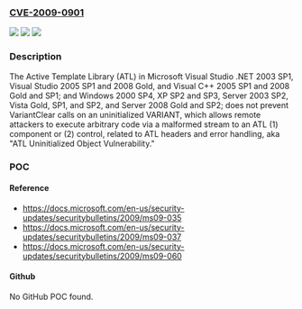 ### [CVE-2009-0901](https://cve.mitre.org/cgi-bin/cvename.cgi?name=CVE-2009-0901)
![](https://img.shields.io/static/v1?label=Product&message=n%2Fa&color=blue)
![](https://img.shields.io/static/v1?label=Version&message=n%2Fa&color=blue)
![](https://img.shields.io/static/v1?label=Vulnerability&message=n%2Fa&color=brighgreen)

### Description

The Active Template Library (ATL) in Microsoft Visual Studio .NET 2003 SP1, Visual Studio 2005 SP1 and 2008 Gold, and Visual C++ 2005 SP1 and 2008 Gold and SP1; and Windows 2000 SP4, XP SP2 and SP3, Server 2003 SP2, Vista Gold, SP1, and SP2, and Server 2008 Gold and SP2; does not prevent VariantClear calls on an uninitialized VARIANT, which allows remote attackers to execute arbitrary code via a malformed stream to an ATL (1) component or (2) control, related to ATL headers and error handling, aka "ATL Uninitialized Object Vulnerability."

### POC

#### Reference
- https://docs.microsoft.com/en-us/security-updates/securitybulletins/2009/ms09-035
- https://docs.microsoft.com/en-us/security-updates/securitybulletins/2009/ms09-037
- https://docs.microsoft.com/en-us/security-updates/securitybulletins/2009/ms09-060

#### Github
No GitHub POC found.

